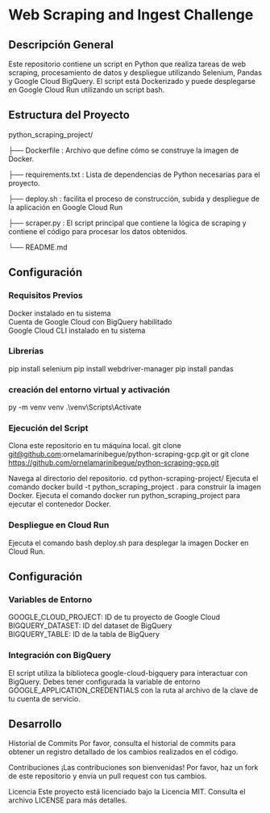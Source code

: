 # Web Scraping and Ingest Challenge

## Descripción General
Este repositorio contiene un script en Python que realiza tareas de web scraping, procesamiento de datos y despliegue utilizando Selenium, Pandas y Google Cloud BigQuery. El script está Dockerizado y puede desplegarse en Google Cloud Run utilizando un script bash.

## Estructura del Proyecto

python_scraping_project/  

├── Dockerfile : Archivo que define cómo se construye la imagen de Docker.  

├── requirements.txt : Lista de dependencias de Python necesarias para el proyecto.  

├── deploy.sh : facilita el proceso de construcción, subida y despliegue de la aplicación en Google Cloud Run  

├── scraper.py : El script principal que contiene la lógica de scraping y contiene el código para procesar los datos obtenidos.  

└── README.md

## Configuración

### Requisitos Previos
Docker instalado en tu sistema  
Cuenta de Google Cloud con BigQuery habilitado  
Google Cloud CLI instalado en tu sistema  

### Librerías
pip install selenium
pip install webdriver-manager
pip install pandas

### creación del entorno virtual y activación 
py -m venv venv
.\venv\Scripts\Activate 

### Ejecución del Script
Clona este repositorio en tu máquina local.
   git clone git@github.com:ornelamarinibegue/python-scraping-gcp.git
   or 
   git clone https://github.com/ornelamarinibegue/python-scraping-gcp.git
   
Navega al directorio del repositorio.
   cd python-scraping-project/
Ejecuta el comando docker build -t python_scraping_project . para construir la imagen Docker.
Ejecuta el comando docker run python_scraping_project para ejecutar el contenedor Docker.

### Despliegue en Cloud Run
Ejecuta el comando bash deploy.sh para desplegar la imagen Docker en Cloud Run.

## Configuración

### Variables de Entorno
GOOGLE_CLOUD_PROJECT: ID de tu proyecto de Google Cloud  
BIGQUERY_DATASET: ID del dataset de BigQuery  
BIGQUERY_TABLE: ID de la tabla de BigQuery  

### Integración con BigQuery
El script utiliza la biblioteca google-cloud-bigquery para interactuar con BigQuery. Debes tener configurada la variable de entorno GOOGLE_APPLICATION_CREDENTIALS con la ruta al archivo de la clave de tu cuenta de servicio.

## Desarrollo
Historial de Commits
Por favor, consulta el historial de commits para obtener un registro detallado de los cambios realizados en el código.

Contribuciones
¡Las contribuciones son bienvenidas! Por favor, haz un fork de este repositorio y envía un pull request con tus cambios.

Licencia
Este proyecto está licenciado bajo la Licencia MIT. Consulta el archivo LICENSE para más detalles.










